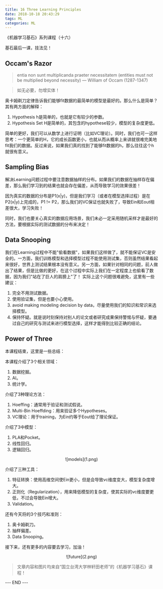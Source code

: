 ```yaml
---
title: 16 Three Learning Principles
date: 2018-10-18 20:43:29
tags: ML
categories: ML
---
```


《机器学习基石》系列课程（十六）

基石最后一课，技法见！
<!-- more -->

<!-- toc -->

## Occam's Razor

> entia non sunt multiplicanda praeter necessitatem (entities must not be multiplied beyond necessity) — William of Occam (1287-1347)

> 如无必要，勿增实体！

奥卡姆剃刀定律告诉我们能够fit数据的最简单的模型是最好的。那么什么是简单？其有两方面的解释：

1. Hypothesis h是简单的，也就是它有较少的参数。
2. Hypothesis Set H是简单的，其包含的hypothese较少，模型的复杂度更低。

简单的更好，我们可以从数学上进行证明（比如VC理论）。同时，我们也可一这样思考：一个更简单的H，它的成长函数更小，也就从而从概率上来讲就很难完美地fit我们的数据。反过来说，如果我们真的找到了能够fit数据的h，那么往往这个h就很有意义。

## Sampling Bias
解决Learning问题过程中要注意数据抽样的分布。如果我们的数据在抽样存在偏差，那么我们学习到的结果也就会存在偏差，从而导致学习的效果很差！

因为真实的数据的分布是P1(x|y)，但是我们学习（或者在模型选择过程）是在P2(x|y)上完成的，P1 != P2，那么我们的VC保证也就失败了，导致Ein和Eout相差很大，学习失败！

同时，我们也要关心真实的数据应用场景，我们未必一定采用随机采样才是最好的方法，要根据实际的测试数据的分布来决定！
## Data Snooping
我们在Learning过程中不能"偷看数据"，如果我们这样做了，就不能保证VC是安全的。一方面，我们训练模型和选择模型过程不能使用测试集，否则虽然结果看起来很好，世界上测试结果根本没有意义。另一方面，如果针对相同的问题，前人做出了结果，但是比做的更好，在这个过程中实际上我们在一定程度上也偷看了数据，因为我们"站在了巨人的肩膀上"了！
实际上这个问题很难避免，这里有一些建议：

1. 完全不用测试数据。
2. 使用验证集，但是也要小心使用。
3. avoid making modeling decision by data，尽量使用我们的知识和常识来选择模型。
4. 保持怀疑。就是说时刻保持对别人的论文或者研究成果保持警惕与怀疑，要通过自己的研究与测试来进行模型选择，这样才能得到比较正确的结论。

## Power of Three

本课程结束，这里是一些总结：

本课程介绍了3个相关领域：

1. 数据挖掘。
2. AI。
3. 统计学。

介绍了3种理论方法：

1. Hoeffing：通常用于验证和测试假说。
2. Multi-Bin Hoeffding：用来验证多个Hypotheses。
3. VC理论：用于training，为Ein约等于Eout给了理论保证。

介绍了3中模型：

1. PLA和Pocket。
2. 线性回归。
3. 逻辑回归。

<div align=center> ![models](1.png) </div>

介绍了三种工具：

1. 特征转换：使用高维空间使Ein更小，但是会导致vc维度变大，模型复杂度增大。
2. 正则化（Regularization），用来降低模型的复杂度，使其实际的vc维度要更低，不过会导致Ein增大。
3. Validation。

还有今天将的3个技巧和准则：

1. 奥卡姆剃刀。
2. 抽样偏差。
3. Data Snooping。

接下来，还有更多的内容要去学习，加油！

<div align=center> ![future](2.png) </div>

> 文章内容和图片均来自“国立台湾大学林轩田老师”的《机器学习基石》课程！

--- END --- 
